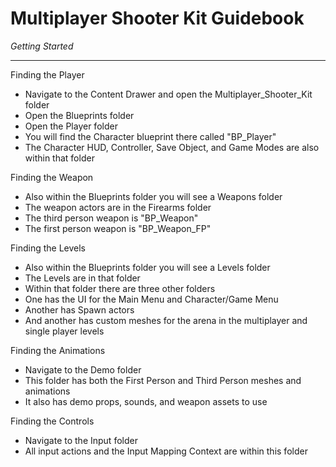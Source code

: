 # Multiplayer Shooter Kit Guidebook

_Getting Started_
___________________

Finding the Player

* Navigate to the Content Drawer and open the Multiplayer_Shooter_Kit folder
* Open the Blueprints folder
* Open the Player folder
* You will find the Character blueprint there called "BP_Player"
* The Character HUD, Controller, Save Object, and Game Modes are also within that folder

Finding the Weapon

* Also within the Blueprints folder you will see a Weapons folder
* The weapon actors are in the Firearms folder
* The third person weapon is "BP_Weapon"
* The first person weapon is "BP_Weapon_FP"

Finding the Levels

* Also within the Blueprints folder you will see a Levels folder
* The Levels are in that folder
* Within that folder there are three other folders
* One has the UI for the Main Menu and Character/Game Menu
* Another has Spawn actors
* And another has custom meshes for the arena in the multiplayer and single player levels

Finding the Animations

* Navigate to the Demo folder
* This folder has both the First Person and Third Person meshes and animations
* It also has demo props, sounds, and weapon assets to use

Finding the Controls

* Navigate to the Input folder
* All input actions and the Input Mapping Context are within this folder
